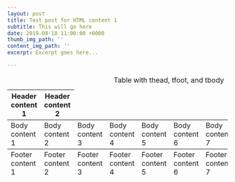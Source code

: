 ```yaml
---
layout: post
title: Test post for HTML content 1
subtitle: This will go here
date: 2019-08-18 11:00:00 +0000
thumb_img_path: ''
content_img_path: ''
excerpt: Excerpt goes here...

---
```

<div class="table-wrapper">
  <table>
      <caption>Table with thead, tfoot, and tbody</caption>
    <thead>
      <tr>
        <th>Header content 1</th>
        <th>Header content 2</th>
      </tr>
    </thead>
    <tbody>
      <tr>
        <td>Body content 1</td>
        <td>Body content 2</td>
        <td>Body content 3</td>
        <td>Body content 4</td>
        <td>Body content 5</td>
        <td>Body content 6</td>
        <td>Body content 7</td>
        <td>Body content 8</td>
        <td>Body content 9</td>
        <td>Body content 10</td>
      </tr>
    </tbody>
    <tfoot>
      <tr>
        <td>Footer content 1</td>
        <td>Footer content 2</td>
        <td>Footer content 3</td>
        <td>Footer content 4</td>
        <td>Footer content 5</td>
        <td>Footer content 6</td>
        <td>Footer content 7</td>
        <td>Footer content 8</td>
        <td>Footer content 9</td>
        <td>Footer content 10</td>
      </tr>
    </tfoot>
  </table>
</div>